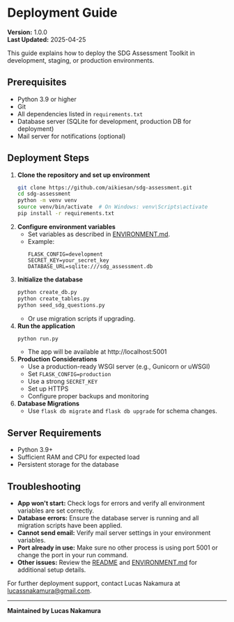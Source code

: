 # Deployment Guide

**Version:** 1.0.0  
**Last Updated:** 2025-04-25

This guide explains how to deploy the SDG Assessment Toolkit in development, staging, or production environments.

## Prerequisites
- Python 3.9 or higher
- Git
- All dependencies listed in `requirements.txt`
- Database server (SQLite for development, production DB for deployment)
- Mail server for notifications (optional)

## Deployment Steps

1. **Clone the repository and set up environment**
    ```bash
    git clone https://github.com/aikiesan/sdg-assessment.git
    cd sdg-assessment
    python -m venv venv
    source venv/bin/activate  # On Windows: venv\Scripts\activate
    pip install -r requirements.txt
    ```
2. **Configure environment variables**
    - Set variables as described in [ENVIRONMENT.md](./ENVIRONMENT.md).
    - Example:
      ```env
      FLASK_CONFIG=development
      SECRET_KEY=your_secret_key
      DATABASE_URL=sqlite:///sdg_assessment.db
      ```
3. **Initialize the database**
    ```bash
    python create_db.py
    python create_tables.py
    python seed_sdg_questions.py
    ```
    - Or use migration scripts if upgrading.
4. **Run the application**
    ```bash
    python run.py
    ```
    - The app will be available at http://localhost:5001
5. **Production Considerations**
    - Use a production-ready WSGI server (e.g., Gunicorn or uWSGI)
    - Set `FLASK_CONFIG=production`
    - Use a strong `SECRET_KEY`
    - Set up HTTPS
    - Configure proper backups and monitoring
6. **Database Migrations**
    - Use `flask db migrate` and `flask db upgrade` for schema changes.

## Server Requirements
- Python 3.9+
- Sufficient RAM and CPU for expected load
- Persistent storage for the database

## Troubleshooting
- **App won't start:** Check logs for errors and verify all environment variables are set correctly.
- **Database errors:** Ensure the database server is running and all migration scripts have been applied.
- **Cannot send email:** Verify mail server settings in your environment variables.
- **Port already in use:** Make sure no other process is using port 5001 or change the port in your run command.
- **Other issues:** Review the [README](../README.md) and [ENVIRONMENT.md](./ENVIRONMENT.md) for additional setup details.

For further deployment support, contact Lucas Nakamura at [lucassnakamura@gmail.com](mailto:lucassnakamura@gmail.com).

---
**Maintained by Lucas Nakamura**
